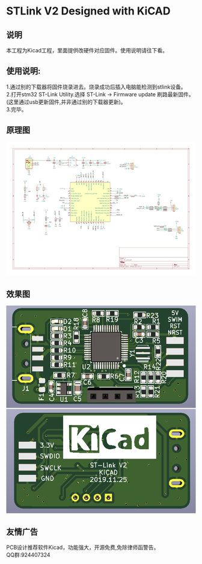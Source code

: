 # STLink V2  Designed with KiCAD

## 说明  
本工程为Kicad工程，里面提供改硬件对应固件。使用说明请往下看。    

## 使用说明:
1.通过别的下载器将固件烧录进去。烧录成功后插入电脑能检测到stlink设备。   
2.打开stm32 ST-Link Utility.选择 ST-Link -> Firmware update 刷路最新固件。(这里通过usb更新固件,并非通过别的下载器更新)。    
3.完毕。 

## 原理图
![avatar](./3.png) 

## 效果图   
![avatar](./1.png)   
![avatar](./2.png)   

## 友情广告
PCB设计推荐软件Kicad，功能强大，开源免费,免除律师函警告。       
QQ群:924407324